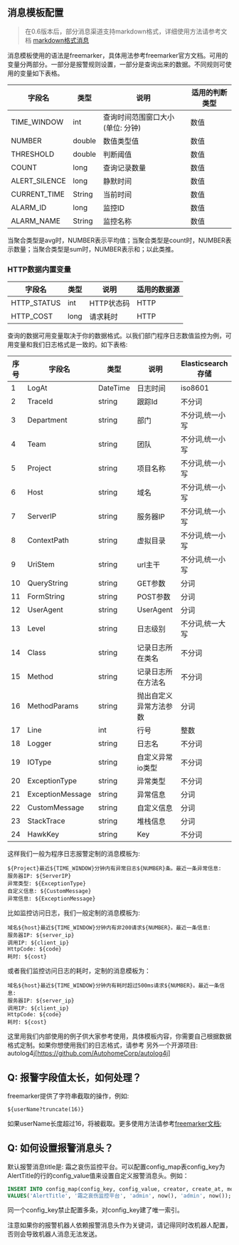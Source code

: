 ## 消息模板配置


> 在0.6版本后，部分消息渠道支持markdown格式，详细使用方法请参考文档 [markdown格式消息](./template_markdown.md)


消息模板使用的语法是freemarker，具体用法参考freemarker官方文档。可用的变量分两部分。一部分是报警规则设置，一部分是查询出来的数据。不同规则可使用的变量如下表格。

 字段名  | 类型     | 说明  | 适用的判断类型
-------- |----------| ------- | -----
TIME_WINDOW | int | 查询时间范围窗口大小(单位: 分钟) | 数值
NUMBER | double | 数值类型值 | 数值
THRESHOLD | double | 判断阈值 | 数值
COUNT | long | 查询记录数量 | 数值
ALERT_SILENCE | long | 静默时间 | 数值
CURRENT_TIME | String | 当前时间 | 数值
ALARM_ID | long | 监控ID | 数值
ALARM_NAME | String | 监控名称 | 数值

当聚合类型是avg时，NUMBER表示平均值；当聚合类型是count时，NUMBER表示数量；当聚合类型是sum时，NUMBER表示和；以此类推。

### HTTP数据内置变量

 字段名  | 类型     | 说明  | 适用的数据源
-------- |----------| ------- | -----
HTTP_STATUS | int | HTTP状态码 | HTTP
HTTP_COST | long | 请求耗时 | HTTP

查询的数据可用变量取决于你的数据格式。以我们部门程序日志数值监控为例，可用变量和我们日志格式是一致的。如下表格:

序号 | 字段名  | 类型     | 说明     | Elasticsearch存储
----|-------- |----------| ------- | -----
1   | LogAt   | DateTime | 日志时间 | iso8601
2   | TraceId | string   | 跟踪Id   | 不分词
3   | Department | string | 部门    | 不分词,统一小写
4   | Team    | string   | 团队  | 不分词,统一小写
5   | Project | string   | 项目名称  | 不分词,统一小写
6   | Host | string   | 域名  | 不分词,统一小写
7   | ServerIP | string   | 服务器IP  | 不分词,统一小写
8   | ContextPath | string   | 虚拟目录  | 不分词,统一小写
9   | UriStem | string   | url主干  | 不分词,统一小写
10  | QueryString | string   | GET参数  | 分词
11  | FormString | string   | POST参数  | 分词
12  | UserAgent | string   | UserAgent  | 分词
13  | Level | string   | 日志级别  | 不分词,统一大写
14  | Class | string   | 记录日志所在类名  | 不分词
15  | Method | string   | 记录日志所在方法名  | 不分词
16  | MethodParams | string   | 抛出自定义异常方法参数  | 分词
17  | Line | int   | 行号  | 整数
18  | Logger | string   | 日志名  | 不分词
19  | IOType | string   | 自定义异常io类型  | 不分词
20  | ExceptionType | string   | 异常类型  | 不分词
21  | ExceptionMessage | string   | 异常信息  | 分词
22  | CustomMessage | string   | 自定义信息  | 分词
23  | StackTrace | string   | 堆栈信息  | 分词
24  | HawkKey  | string | Key  | 不分词

这样我们一般为程序日志报警定制的消息模板为:

```
${Project}最近${TIME_WINDOW}分钟内有异常日志${NUMBER}条。最近一条异常信息:
服务器IP: ${ServerIP}
异常类型: ${ExceptionType}
自定义信息: ${CustomMessage}
异常信息: ${ExceptionMessage}
```

比如监控访问日志，我们一般定制的消息模板为:

```
域名${host}最近${TIME_WINDOW}分钟内有非200请求${NUMBER}。最近一条信息:
服务器IP: ${server_ip}
调用IP: ${client_ip}
HttpCode: ${code}
耗时: ${cost}
```

或者我们监控访问日志的耗时，定制的消息模板为：

```
域名${host}最近${TIME_WINDOW}分钟内有耗时超过500ms请求${NUMBER}。最近一条信息:
服务器IP: ${server_ip}
调用IP: ${client_ip}
HttpCode: ${code}
耗时: ${cost}
```

这里用我们内部使用的例子供大家参考使用，具体模板内容，你需要自己根据数据格式定制。如果你想使用我们的日志格式，请参考
另外一个开源项目: autolog4j[https://github.com/AutohomeCorp/autolog4j]

## Q: 报警字段值太长，如何处理？

freemarker提供了字符串截取的操作，例如:

```
${userName?truncate(16)}
```

如果userName长度超过16，将被截取。更多使用方法请参考[freemarker文档](https://freemarker.apache.org/docs/ref_builtins_string.html#ref_builtin_truncate);

## Q: 如何设置报警消息头？

默认报警消息title是: 霜之哀伤监控平台。可以配置config_map表config_key为AlertTitle的行的config_value值来设置自定义报警消息头。例如：

```sql
INSERT INTO config_map(config_key, config_value, creator, create_at, modifier, modify_at)
VALUES('AlertTitle', '霜之哀伤监控平台', 'admin', now(), 'admin', now());
```

同一个config_key禁止配置多条，对config_key建了唯一索引。

注意如果你的报警机器人依赖报警消息头作为关键词，请记得同时改机器人配置，否则会导致机器人消息无法发送。
